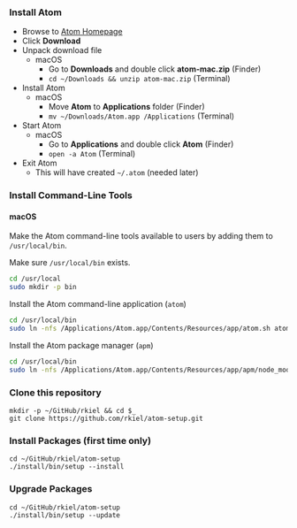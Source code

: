 ### Install Atom

* Browse to [Atom Homepage](https://atom.io/)
* Click **Download**
* Unpack download file
  * macOS
    * Go to **Downloads** and double click **atom-mac.zip** (Finder)
    * `cd ~/Downloads && unzip atom-mac.zip` (Terminal)
* Install Atom
  * macOS
    * Move **Atom** to **Applications** folder (Finder)
    * `mv ~/Downloads/Atom.app /Applications` (Terminal)
* Start Atom
  * macOS
    * Go to **Applications** and double click **Atom** (Finder)
    * `open -a Atom` (Terminal)
* Exit Atom
  * This will have created `~/.atom` (needed later)

### Install Command-Line Tools

#### macOS

Make the Atom command-line tools available to users by adding them to `/usr/local/bin`.

Make sure `/usr/local/bin` exists.

```bash
cd /usr/local
sudo mkdir -p bin
```

Install the Atom command-line application (`atom`)

```bash
cd /usr/local/bin
sudo ln -nfs /Applications/Atom.app/Contents/Resources/app/atom.sh atom
```

Install the Atom package manager (`apm`)

```bash
cd /usr/local/bin
sudo ln -nfs /Applications/Atom.app/Contents/Resources/app/apm/node_modules/.bin/apm apm
```

### Clone this repository

    mkdir -p ~/GitHub/rkiel && cd $_
    git clone https://github.com/rkiel/atom-setup.git

### Install Packages (first time only)

    cd ~/GitHub/rkiel/atom-setup
    ./install/bin/setup --install

### Upgrade Packages

    cd ~/GitHub/rkiel/atom-setup
    ./install/bin/setup --update
